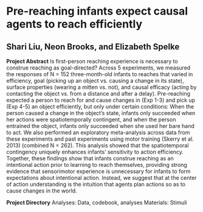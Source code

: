 # Pre-reaching infants expect causal agents to reach efficiently
## Shari Liu, Neon Brooks, and Elizabeth Spelke

**Project Abstract**
Is first-person reaching experience is necessary to construe reaching as goal-directed? Across 5 experiments, we measured the responses of N = 152 three-month-old infants to reaches that varied in efficiency, goal (picking up an object vs. causing a change in its state), surface properties (wearing a mitten vs. not), and causal efficacy (acting by contacting the object vs. from a distance and after a delay). Pre-reaching expected a person to reach for and cause changes in (Exp 1-3) and pick up (Exp 4-5) an object efficiently, but only under certain conditions: When the person caused a change in the object’s state, infants only succeeded when her actions were spatiotemporally contingent, and when the person entrained the object, infants only succeeded when she used her bare hand to act. We also performed an exploratory meta-analysis across data from these experiments and past experiments using motor training (Skerry et al. 2013) (combined N = 262). This analysis showed that the spatiotemporal contingency uniquely enhances infants’ sensitivity to action efficiency. Together, these findings show that infants construe reaching as an intentional action prior to learning to reach themselves, providing strong evidence that sensorimotor experience is unnecessary for infants to form expectations about intentional action. Instead, we suggest that at the center of action understanding is the intuition that agents plan actions so as to cause changes in the world.

**Project Directory**
Analyses: Data, codebook, analyses
Materials: Stimuli 
